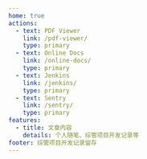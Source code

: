 ```yaml
---
home: true
actions:
  - text: PDF Viewer
    link: /pdf-viewer/
    type: primary
  - text: Online Docs
    link: /online-docs/
    type: primary
  - text: Jenkins
    link: /jenkins/
    type: primary
  - text: Sentry
    link: /sentry/
    type: primary
features:
  - title: 文章内容
    details: 个人随笔、综管项目开发记录等
footer: 综管项目开发记录留存
---
```

